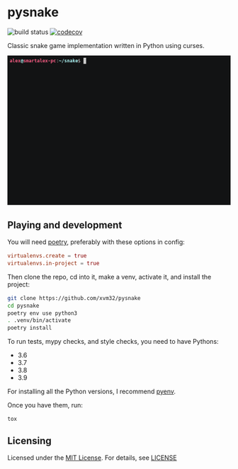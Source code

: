 # pysnake

![build status](https://github.com/xvm32/pysnake/workflows/pysnake/badge.svg) [![codecov](https://codecov.io/gh/xvm32/pysnake/branch/master/graph/badge.svg?token=TLGV3HQGK0)](https://codecov.io/gh/xvm32/pysnake)

Classic snake game implementation written in Python using curses.

![screenshot](snake.gif)

## Playing and development

You will need [poetry](https://github.com/python-poetry/poetry), preferably with these options in config:

```toml
virtualenvs.create = true
virtualenvs.in-project = true
```

Then clone the repo, cd into it, make a venv, activate it, and install the project:

```sh
git clone https://github.com/xvm32/pysnake
cd pysnake
poetry env use python3
. .venv/bin/activate
poetry install
```

To run tests, mypy checks, and style checks, you need to have Pythons:

- 3.6
- 3.7
- 3.8
- 3.9

For installing all the Python versions, I recommend [pyenv](https://github.com/pyenv/pyenv).

Once you have them, run:

```
tox
```

## Licensing

Licensed under the [MIT License](https://opensource.org/licenses/MIT). For details, see [LICENSE](https://github.com/xvm32/pysnake/blob/master/LICENSE)
